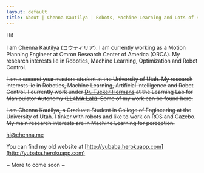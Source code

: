 ```yaml
---
layout: default
title: About | Chenna Kautilya | Robots, Machine Learning and Lots of Hacks.
---
```


Hi!

I am Chenna Kautilya (コウティリア). I am currently working as a
Motion Planning Engineer at Omron Research Center of America (ORCA).
My research interests lie in Robotics, Machine Learning, Optimization and Robot Control.

~~I am a second year masters student at the University of Utah. My research
interests lie in Robotics, Machine Learning, Artificial Intelligence and Robot
Control. I currently work under [Dr. Tucker Hermans](http://www.cs.utah.edu/~thermans/) at the Learning Lab for
Manipulator Autonomy ([LL4MA Lab](https://robot-learning.cs.utah.edu/)). Some of my work can be found here.~~

~~I am Chenna Kautilya, a Graduate Student in College of Engineering at the
University of Utah. I tinker with robots and like to work on ROS and Gazebo.
My main research interests are in Machine Learning for perception.~~

[hi@chenna.me](mailto:hi@chenna.me)

You can find my old website at [http://yubaba.herokuapp.com](http://yubaba.herokuapp.com)

~ More to come soon ~
